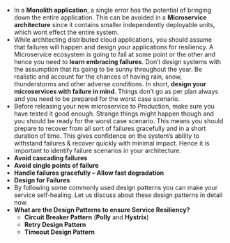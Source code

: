- In a **Monolith application**, a single error has the potential of bringing down the entire application. This can be avoided in a **Microservice architecture** since it contains smaller independently deployable units, which wont effect the entire system.
- While architecting distributed cloud applications, you should assume that failures will happen and design your applications for resiliency. A Microservice ecosystem is going to fail at some point or the other and hence you need to **learn embracing failures**. Don’t design systems with the assumption that its going to be sunny throughout the year. Be realistic and account for the chances of having rain, snow, thunderstorms and other adverse conditions. In short, **design your microservices with failure in mind**. Things don’t go as per plan always and you need to be prepared for the worst case scenario.
- Before releasing your new microservice to Production, make sure you have tested it good enough. Strange things might happen though and you should be ready for the worst case scenario. This means you should prepare to recover from all sort of failures gracefully and in a short duration of time. This gives confidence on the system’s ability to withstand failures & recover quickly with minimal impact. Hence it is important to identify failure scenarios in your architecture.
- **Avoid cascading failures**
- **Avoid single points of failure**
- **Handle failures gracefully – Allow fast degradation**
- **Design for Failures**
- By following some commonly used design patterns you can make your service self-healing. Let us discuss about these design patterns in detail now.
- **What are the Design Patterns to ensure Service Resiliency?**
	- **Circuit Breaker Pattern** (**Polly** and **Hystrix**)
	- **Retry Design Pattern**
	- **Timeout Design Pattern**